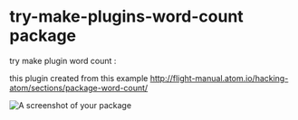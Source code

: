 # try-make-plugins-word-count package

try make plugin word count :

this plugin created from this example http://flight-manual.atom.io/hacking-atom/sections/package-word-count/


![A screenshot of your package](https://f.cloud.github.com/assets/69169/2290250/c35d867a-a017-11e3-86be-cd7c5bf3ff9b.gif)
